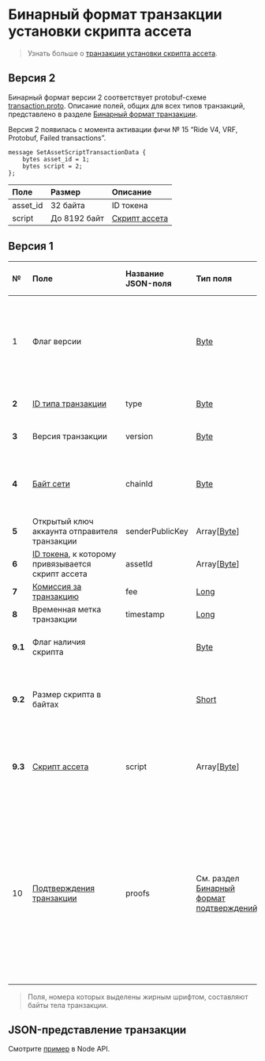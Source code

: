 # Бинарный формат транзакции установки скрипта ассета

> Узнать больше о [транзакции установки скрипта ассета](/ru/blockchain/transaction-type/set-asset-script-transaction).

## Версия 2

Бинарный формат версии 2 соответствует protobuf-схеме [transaction.proto](https://github.com/wavesplatform/protobuf-schemas/blob/master/proto/waves/transaction.proto). Описание полей, общих для всех типов транзакций, представлено в разделе [Бинарный формат транзакции](/ru/blockchain/binary-format/transaction-binary-format/).

Версия 2 появилась с момента активации фичи № 15 “Ride V4, VRF, Protobuf, Failed transactions”.

```
message SetAssetScriptTransactionData {
    bytes asset_id = 1;
    bytes script = 2;
};
```

| Поле | Размер | Описание |
| :--- | :--- | :--- |
| asset_id | 32 байта | ID токена |
| script | До 8192 байт | [Скрипт ассета](/ru/ride/script/script-types/asset-script) |

## Версия 1

| № | Поле | Название JSON-поля | Тип поля | Размер поля в байтах | Комментарий |
| :--- | :--- | :--- | :--- | :--- | :--- |
| 1 | Флаг версии |  | [Byte](/ru/blockchain/blockchain/blockchain-data-types) | 1 | Указывает, что версия транзакции является второй или выше.<br>Значение должно быть равно 0 |
| **2** | [ID типа транзакции](/ru/blockchain/transaction-type/) | type | [Byte](/ru/blockchain/blockchain/blockchain-data-types) | 1 | Значение должно быть равно 15 |
| **3** | Версия транзакции | version | [Byte](/ru/blockchain/blockchain/blockchain-data-types) | 1 | Значение должно быть равно 2 |
| **4** | [Байт сети](/ru/blockchain/blockchain-network/#байт-сети) | chainId | [Byte](/ru/blockchain/blockchain/blockchain-data-types) | 1 |87 — для Mainnet<br>84 — для Testnet<br>83 — для Stagenet |
| **5** | Открытый ключ аккаунта отправителя транзакции | senderPublicKey | Array[[Byte](/ru/blockchain/blockchain/blockchain-data-types)] | 32 |  |
| **6** | [ID токена](/ru/blockchain/token/token-id), к которому привязывается скрипт ассета | assetId | Array[[Byte](/ru/blockchain/blockchain/blockchain-data-types)] | 32 |  |
| **7** | [Комиссия за транзакцию](/ru/blockchain/transaction/transaction-fee) | fee | [Long](/ru/blockchain/blockchain/blockchain-data-types) | 8 |  |
| **8** | Временная метка транзакции | timestamp | [Long](/ru/blockchain/blockchain/blockchain-data-types) | 8 |  |
| **9.1** | Флаг наличия скрипта |  | [Byte](/ru/blockchain/blockchain/blockchain-data-types) | 1 | 0 — скрипт не установлен1 — скрипт установлен |
| **9.2** | Размер скрипта в байтах |  | [Short](/ru/blockchain/blockchain/blockchain-data-types) | `S` | `S` = 0, если значение поля 9.1 равно 0.<br>`S` = 2, если значение поля 9.1 равно 1 |
| **9.3** | [Скрипт ассета](/ru/ride/script/script-types/asset-script) | script | Array[[Byte](/ru/blockchain/blockchain/blockchain-data-types)] | `S` | `S` = 0, если значение поля 9.1 равно 0.<br>1 <= `S` <= 8192, если значение поля 9.1 равно 1 |
| 10 | [Подтверждения транзакции](/ru/blockchain/transaction/transaction-proof) | proofs | См. раздел [Бинарный формат подтверждений](/ru/blockchain/binary-format/transaction-proof-binary-format) | `S` | Если массив пустой, то `S` = 3. <br>Если массив не пустой, то `S` = 3 + 2 × `N` + 64 × `N`, где `N` — количество подтверждений в массиве.<br>Максимальное количество подтверждений в массиве — 8. Размер каждого подтверждения — 64 байта |

> Поля, номера которых выделены жирным шрифтом, составляют байты тела транзакции.

## JSON-представление транзакции

Смотрите [пример](https://nodes.wavesnodes.com/transactions/info/FwYSpmVDbWQ2BA5NCBZ9z5GSjY39PSyfNZzBayDiMA88) в Node API.
